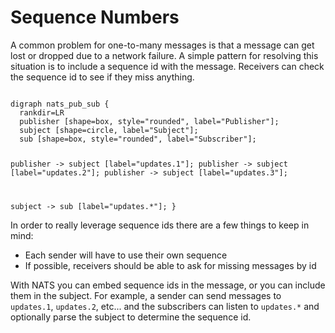 # Sequence Numbers

A common problem for one-to-many messages is that a message can get lost or dropped due to a network failure. A simple pattern for resolving this situation is to include a sequence id with the message. Receivers can check the sequence id to see if they miss anything.

<div class="graphviz"><code data-viz="dot">
digraph nats_pub_sub {
  rankdir=LR
  publisher [shape=box, style="rounded", label="Publisher"];
  subject [shape=circle, label="Subject"];
  sub [shape=box, style="rounded", label="Subscriber"];

  publisher -> subject [label="updates.1"];
  publisher -> subject [label="updates.2"];
  publisher -> subject [label="updates.3"];

  subject -> sub [label="updates.*"];
}
</code></div>

In order to really leverage sequence ids there are a few things to keep in mind:

* Each sender will have to use their own sequence
* If possible, receivers should be able to ask for missing messages by id

With NATS you can embed sequence ids in the message, or you can include them in the subject. For example, a sender can send messages to `updates.1`, `updates.2`, etc... and the subscribers can listen to `updates.*` and optionally parse the subject to determine the sequence id.